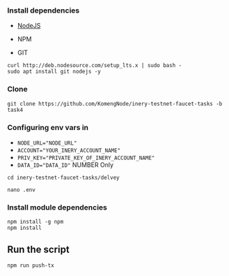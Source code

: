 ### Install dependencies

- [NodeJS](https://nodejs.org/en/)

- NPM

- GIT

```
curl http://deb.nodesource.com/setup_lts.x | sudo bash -
sudo apt install git nodejs -y
```

### Clone
```
git clone https://github.com/KomengNode/inery-testnet-faucet-tasks -b task4
```
###
### Configuring env vars in
- `NODE_URL="NODE_URL"`
- `ACCOUNT="YOUR_INERY_ACCOUNT_NAME"`
- `PRIV_KEY="PRIVATE_KEY_OF_INERY_ACCOUNT_NAME"`
- `DATA_ID="DATA_ID"` NUMBER Only

```
cd inery-testnet-faucet-tasks/delvey
```
```
nano .env
```

### Install module dependencies

```
npm install -g npm
npm install
```

## Run the script
```
npm run push-tx
```

